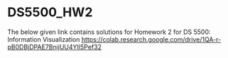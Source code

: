 # DS5500_HW2
The below given link contains solutions for Homework 2 for DS 5500: Information Visualization 
https://colab.research.google.com/drive/1QA-r-pB0DBjDPAE7BnijUU4YIl5Pef32
